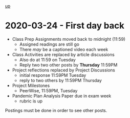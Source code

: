 [up](./index.md)

# 2020-03-24 - First day back

- Class Prep Assignments moved back to midnight (11:59)
	- Assigned readings are still go
	- There *may* be a captioned video each week
- Class Activities are replaced by article discussions
	- Also do at 11:59 on Tuesday
	- Reply two two other posts by **Thursday** 11:59PM
- Project reflections replaced by Project Discussions
	- initial response 11:59PM Tuesday
	- reply to two others by 11:59PM Thursday
- Project Milestones
	- PeerWise, 11:59PM, Tuesday
- Pandemic Plan Analysis Paper due in exam week
	- rubric is up

Postings must be done in order to see other posts.
